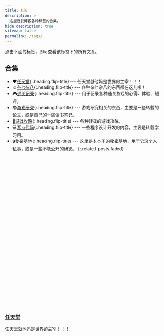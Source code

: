 ```yaml
---
title: 标签
description: >
  这里是我博客各种标签的合集。
hide_description: true
sitemap: false
permalink: /tags/
---
```



点击下面的标签，即可查看该标签下的所有文章。


## 合集
* ❤️[任天堂]{:.heading.flip-title} --- 任天堂就他妈是世界的主宰！！！
* ☺️[杂七杂八]{:.heading.flip-title} --- 各种杂七杂八的东西都在这儿啦！
* 🎮[通关记录]{:.heading.flip-title} --- 用于记录各种通关游戏的心得、体验、短评。
* 📚[游戏研究]{:.heading.flip-title} --- 游戏研究相关的东西，主要是一些转载的论文，或是自己的一些读书笔记。
* 📖[游戏攻略]{:.heading.flip-title} --- 各种转载的游戏攻略。
* 💻[写点代码]{:.heading.flip-title} --- 一些程序设计开发的内容，主要是转载学习用。
* 🔒[秘密基地]{:.heading.flip-title} --- 这里是本本子的秘密基地，用于记录个人私事，或是一些不能公开的研究。
{:.related-posts.faded}

[任天堂]: ../blog/nintendo/
[杂七杂八]: ../blog/daily/
[通关记录]: ../blog/gameing-life/
[游戏研究]: ../blog/game-research/
[写点代码]: ../blog/coding/
[秘密基地]: ../blog/secret/
[游戏攻略]: ../blog/game-guide/

<div class="columns mt2 ">

 <div class="column column-1-2">
  <article class="project-card"> 
   <a href="/blog/nintendo/" class="no-hover no-print-link flip-project" tabindex="-1">
    <div class="project-card-img aspect-ratio sixteen-nine"> 
     <img src="/assets/img/tags/nintendo.jpg" alt="任天堂" width="864" height="486" loading="lazy" style="opacity: 0;" />
    </div></a>
   <h3 class="project-card-title flip-project-title"> <a href="/blog/nintendo/" class="flip-title">任天堂</a></h3>
   <p class="project-card-text fine" property="disambiguatingDescription"> 任天堂就他妈是世界的主宰！！！</p>
  </article>
 </div>


</div>
